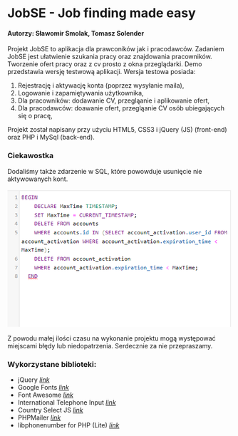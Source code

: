 # JobSE - Job finding made easy

#### Autorzy: Sławomir Smolak, Tomasz Solender

Projekt JobSE to aplikacja dla prawconików jak i pracodawców. Zadaniem JobSE jest ułatwienie szukania pracy oraz znajdowania pracowników. Tworzenie ofert pracy oraz z cv prosto z okna przeglądarki.
Demo przedstawia wersję testwową aplikacji.
Wersja testowa posiada: 

1. Rejestrację i aktywację konta (poprzez wysyłanie maila),
2. Logowanie i zapamiętywania użytkownika,
3. Dla pracowników: dodawanie CV, przegląanie i aplikowanie ofert,
4. Dla pracodawców: doawanie ofert, przegląanie CV osób ubiegających się o pracę,

Projekt został napisany przy użyciu HTML5, CSS3 i jQuery (JS) (front-end) oraz PHP i MySql (back-end).

### Ciekawostka
Dodaliśmy także zdarzenie w SQL, które powowduje usunięcie nie aktywowanych kont.
<br><br>
![Zdarzenie SQL](image.png)

Z powodu małej ilości czasu na wykonanie projektu mogą występować miejscami błędy lub niedopatrzenia. Serdecznie za nie przepraszamy.

### Wykorzystane biblioteki:

- jQuery [_link_](https://jquery.com)
- Google Fonts [_link_](https://fonts.google.com)
- Font Awesome [_link_](https://fontawesome.com)
- International Telephone Input [_link_](https://github.com/jackocnr/intl-tel-input)
- Country Select JS [_link_](https://github.com/mrmarkfrench/country-select-js)
- PHPMailer [_link_](https://github.com/PHPMailer/PHPMailer)
- libphonenumber for PHP (Lite) [_link_](https://github.com/giggsey/libphonenumber-for-php-lite)
